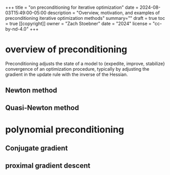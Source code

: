 +++
title = "on preconditioning for iterative optimization"
date = 2024-08-03T15:49:00-05:00
description = "Overview, motivation, and examples of preconditioning iterative optimization methods"
summary=""
draft = true
toc = true
[[copyright]]
  owner = "Zach Stoebner"
  date = "2024"
  license = "cc-by-nd-4.0"
+++


# overview of preconditioning

Preconditioning adjusts the state of a model to {expedite, improve, stabilize} convergence of an optimization procedure, typically by adjusting the gradient in the update rule with the inverse of the Hessian.  

## Newton method

## Quasi-Newton method

# polynomial preconditioning

## Conjugate gradient

## proximal gradient descent
